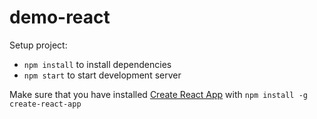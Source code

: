 # demo-react

Setup project:
* `npm install` to install dependencies
* `npm start` to start development server

Make sure that you have installed [Create React App](https://github.com/facebookincubator/create-react-app) with `npm install -g create-react-app`
